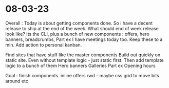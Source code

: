 # 08-03-23

Overall :
Today is about getting components done. So i have a decent release to ship at the end of the week.
What should end of week release look like?
Its the CLI, plus a bunch of new components :  offers, hero banners, breadcrumbs, Part ex
I have meetings today too. Keep these to a min.
Add action to personal kanban.

Find sites that have stuff like the master components
Build out quickly on static site. Even without template logic - just static first.
Then add template logic to a bunch of them
Hero banners
Galleries
Part ex
Opening hours

Goal : finish components.
inline offers rwd - maybe css grid to move bits around etc
